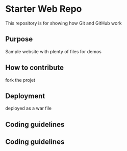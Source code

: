 # Starter Web Repo

This repository is for showing how Git and GitHub work

## Purpose

Sample website with plenty of files for demos

## How to contribute

fork the projet

## Deployment

deployed as a war file

## Coding guidelines
## Coding guidelines



